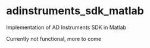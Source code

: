 adinstruments_sdk_matlab
========================

Implementation of AD Instruments SDK in Matlab

Currently not functional, more to come
